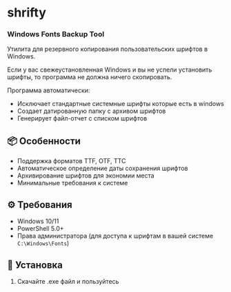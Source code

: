 # shrifty
### Windows Fonts Backup Tool

Утилита для резервного копирования пользовательских шрифтов в Windows.

Если у вас свежеустановленная Windows и вы не успели установить шрифты, то программа не должна ничего скопировать.

 Программа автоматически:
- Исключает стандартные системные шрифты которые есть в windows
- Создает датированную папку с архивом шрифтов
- Генерирует файл-отчет с списком шрифтов



## 📦 Особенности
- Поддержка форматов TTF, OTF, TTC
- Автоматическое определение даты сохранения шрифтов
- Архивирование шрифтов для экономии места
- Минимальные требования к системе

## ⚙️ Требования
- Windows 10/11
- PowerShell 5.0+
- Права администратора (для доступа к шрифтам в вашей системе `C:\Windows\Fonts`)

## 🚀 Установка
1. Скачайте .exe файл и пользуйтесь
